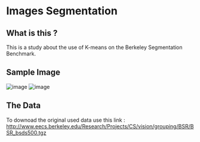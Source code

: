 # Images Segmentation
## What is this ?
This is a study about the use of K-means on the Berkeley Segmentation Benchmark.

## Sample Image
![image](https://user-images.githubusercontent.com/58489322/161772648-17641284-772d-44c0-9d15-4485be20eb52.png)
![image](https://user-images.githubusercontent.com/58489322/161773045-ea346616-9509-42ea-ada5-9a0b48119585.png)

## The Data
To downoad the original used data use this link : http://www.eecs.berkeley.edu/Research/Projects/CS/vision/grouping/BSR/BSR_bsds500.tgz
